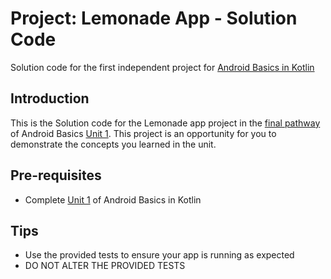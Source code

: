 Project: Lemonade App - Solution Code
==================================

Solution code for the first independent project for [Android Basics in Kotlin](https://developer.android.com/courses/android-basics-kotlin/course)

Introduction
------------

This is the Solution code for the Lemonade app project in the [final pathway](https://developer.android.com/courses/pathways/android-basics-kotlin-four) of Android Basics [Unit 1](https://developer.android.com/courses/android-basics-kotlin/unit-1). This project is an opportunity for you to demonstrate the concepts you learned in the unit.

Pre-requisites
--------------

- Complete [Unit 1](https://developer.android.com/courses/android-basics-kotlin/unit-1) of Android Basics in Kotlin



Tips
----

- Use the provided tests to ensure your app is running as expected
- DO NOT ALTER THE PROVIDED TESTS
